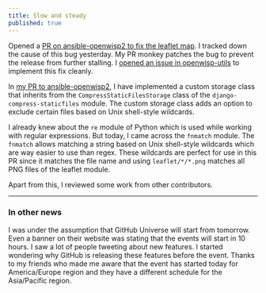 ```yaml
---
title: Slow and steady
published: true
---
```


Opened a [PR on ansible-openwisp2 to fix the leaflet map](https://github.com/openwisp/ansible-openwisp2/pull/238).
I tracked down the cause of this bug yesterday. My PR monkey patches the bug to prevent the release from further stalling. I [opened an issue in openwisp-utils](https://github.com/openwisp/openwisp-utils/issues/166) to implement this fix cleanly.

In [my PR to ansible-openwisp2](https://github.com/openwisp/ansible-openwisp2/pull/238),
I have implemented a custom storage class that inherits from the
`CompressStaticFilesStorage` class of the `django-compress-staticfiles` module.
The custom storage class adds an option to exclude certain files based on Unix
shell-style wildcards.


I already knew about the `re` module of Python which is used while working with
regular expressions. But today, I came across the `fnmatch` module. The
`fnmatch` allows matching a string based on Unix shell-style wildcards which
are way easier to use than regex. These wildcards are perfect for use in this
PR since it matches the file name and using `leaflet/*/*.png` matches all PNG
files of the leaflet module.


Apart from this, I reviewed some work from other contributors.

-----------------

### In other news

I was under the assumption that GitHub Universe will start from tomorrow.
Even a banner on their website was stating that the events will start in 10 hours. I saw a lot of people tweeting about new features. I started wondering why GitHub
is releasing these features before the event. Thanks to my friends who made me
aware that the event has started today for America/Europe region and they have
a different schedule for the Asia/Pacific region.
